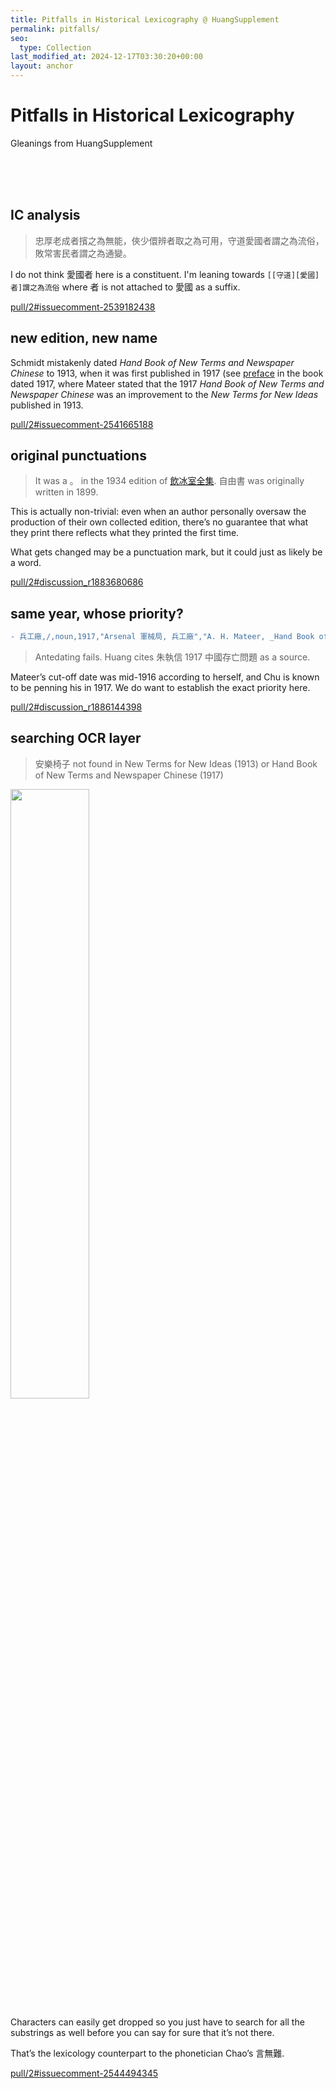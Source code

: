 ```yaml
---
title: Pitfalls in Historical Lexicography @ HuangSupplement
permalink: pitfalls/
seo:
  type: Collection
last_modified_at: 2024-12-17T03:30:20+00:00
layout: anchor
---
```

# Pitfalls in Historical Lexicography

<p class="text-right">Gleanings from HuangSupplement</p>

&nbsp;  
&nbsp;  
&nbsp;  
## IC analysis

> 忠厚老成者擯之為無能，俠少儇辨者取之為可用，守道愛國者謂之為流俗，敗常害民者謂之為通變。

I do not think 愛國者 here is a constituent. I'm leaning towards `[[守道][愛國]者]謂之為流俗` where 者 is not attached to 愛國 as a suffix.

[pull/2#issuecomment-2539182438](https://github.com/t18d/HuangSupplement/pull/2#issuecomment-2539182438)

## new edition, new name

Schmidt mistakenly dated _Hand Book of New Terms and Newspaper Chinese_ to 1913, when it was first published in 1917 (see [preface](https://babel.hathitrust.org/cgi/pt?id=mdp.39015021731313&seq=9) in the book dated 1917, where Mateer stated that the 1917 _Hand Book of New Terms and Newspaper Chinese_ was an improvement to the _New Terms for New Ideas_ published in 1913.

[pull/2#issuecomment-2541665188](https://github.com/t18d/HuangSupplement/pull/2#issuecomment-2541665188)

## original punctuations

> It was a 。 in the 1934 edition of [飲冰室全集](https://commons.wikimedia.org/wiki/File:SSID-13347803_%E9%A3%B2%E5%86%B0%E5%AE%A4%E5%85%A8%E9%9B%86_%E4%B8%8A.pdf). 自由書 was originally written in 1899.

This is actually non-trivial: even when an author personally oversaw the production of their own collected edition, there’s no guarantee that what they print there reflects what they printed the first time.

What gets changed may be a punctuation mark, but it could just as likely be a word.

[pull/2#discussion_r1883680686](https://github.com/t18d/HuangSupplement/pull/2#discussion_r1883680686)

## same year, whose priority?

```Diff
- 兵工廠,/,noun,1917,"Arsenal 軍械局, 兵工廠","A. H. Mateer, _Hand Book of New Terms and Newspaper Chinese_",
```

> Antedating fails. Huang cites 朱執信 1917 中國存亡問題 as a source.

Mateer’s cut-off date was mid-1916 according to herself, and Chu is known to be penning his in 1917. We do want to establish the exact priority here.

[pull/2#discussion_r1886144398](https://github.com/t18d/HuangSupplement/pull/2#discussion_r1886144398)

## searching OCR layer

> 安樂椅子 not found in New Terms for New Ideas (1913) or Hand Book of New Terms and Newspaper Chinese (1917)

<img src="https://t18d.github.io/HuangSupplement/assets/椅子.webp" width="50%">

Characters can easily get dropped so you just have to search for all the substrings as well before you can say for sure that it’s not there.

That’s the lexicology counterpart to the phonetician Chao’s 言無難.

[pull/2#issuecomment-2544494345](https://github.com/t18d/HuangSupplement/pull/2#issuecomment-2544494345)

